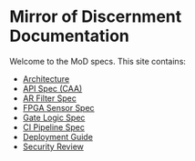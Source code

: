 # Mirror of Discernment Documentation

Welcome to the MoD specs. This site contains:

- [Architecture](architecture.md)
- [API Spec (CAA)](api-spec.md)
- [AR Filter Spec](ar-filter-spec.md)
- [FPGA Sensor Spec](fpga-sensor-spec.md)
- [Gate Logic Spec](gate-logic.md)
- [CI Pipeline Spec](ci-pipeline.md)
- [Deployment Guide](deployment-guide.md)
- [Security Review](security-review.md)
<!-- pipeline test -->
